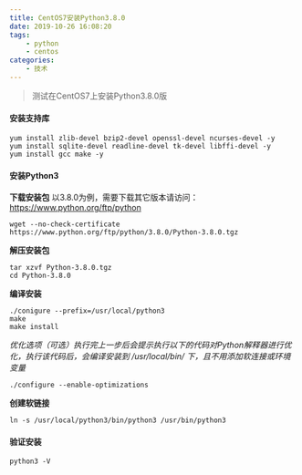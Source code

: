 ```yaml
---
title: CentOS7安装Python3.8.0
date: 2019-10-26 16:08:20
tags: 
    - python
    - centos
categories:
    - 技术
---
```


> 测试在CentOS7上安装Python3.8.0版

#### 安装支持库

```
yum install zlib-devel bzip2-devel openssl-devel ncurses-devel -y
yum install sqlite-devel readline-devel tk-devel libffi-devel -y
yum install gcc make -y
```

#### 安装Python3
**下载安装包**
以3.8.0为例，需要下载其它版本请访问：<https://www.python.org/ftp/python>
```
wget --no-check-certificate https://www.python.org/ftp/python/3.8.0/Python-3.8.0.tgz
```
**解压安装包**

```
tar xzvf Python-3.8.0.tgz
cd Python-3.8.0
```
**编译安装**

```
./conigure --prefix=/usr/local/python3
make
make install
```
*优化选项（可选）执行完上一步后会提示执行以下的代码对Python解释器进行优化，执行该代码后，会编译安装到 /usr/local/bin/ 下，且不用添加软连接或环境变量*

```
./configure --enable-optimizations
```

**创建软链接**

```
ln -s /usr/local/python3/bin/python3 /usr/bin/python3
```

#### 验证安装
```
python3 -V
```
